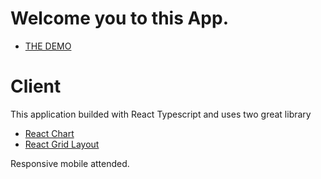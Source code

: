 # Welcome you to this App.

- [THE DEMO](https://kir8mir.github.io/drag-the-chart/)

# Client
This application builded with React Typescript and uses two great library
- [React Chart](https://react-charts.tanstack.com/)
- [React Grid Layout](https://github.com/react-grid-layout/react-grid-layout)

Responsive mobile attended. 
